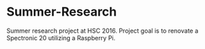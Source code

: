 # Summer-Research
Summer research project at HSC 2016. Project goal is to renovate a Spectronic 20 utilizing a Raspberry Pi.
